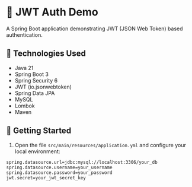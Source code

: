 # 🔐 JWT Auth Demo

A Spring Boot application demonstrating JWT (JSON Web Token) based authentication.

## 🧰 Technologies Used

- Java 21
- Spring Boot 3
- Spring Security 6
- JWT (io.jsonwebtoken)
- Spring Data JPA
- MySQL
- Lombok
- Maven

## 🚀 Getting Started

1. Open the file `src/main/resources/application.yml` and configure your local environment:

```properties
spring.datasource.url=jdbc:mysql://localhost:3306/your_db
spring.datasource.username=your_username
spring.datasource.password=your_password
jwt.secret=your_jwt_secret_key
